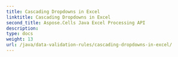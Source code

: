 ```yaml
---
title: Cascading Dropdowns in Excel
linktitle: Cascading Dropdowns in Excel
second_title: Aspose.Cells Java Excel Processing API
description: 
type: docs
weight: 13
url: /java/data-validation-rules/cascading-dropdowns-in-excel/
---
```

